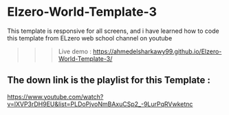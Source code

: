 # Elzero-World-Template-3

This template is responsive for all screens, and i have learned how to code this template from ELzero web school channel on youtube
>>> Live demo : https://ahmedelsharkawy99.github.io/Elzero-World-Template-3/
## The down link is the playlist for this Template :

https://www.youtube.com/watch?v=lXVP3rDH9EU&list=PLDoPjvoNmBAxuCSp2_-9LurPqRVwketnc

